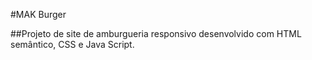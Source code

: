 #MAK Burger

##Projeto de site de amburgueria responsivo desenvolvido com HTML semântico, CSS e Java Script. 